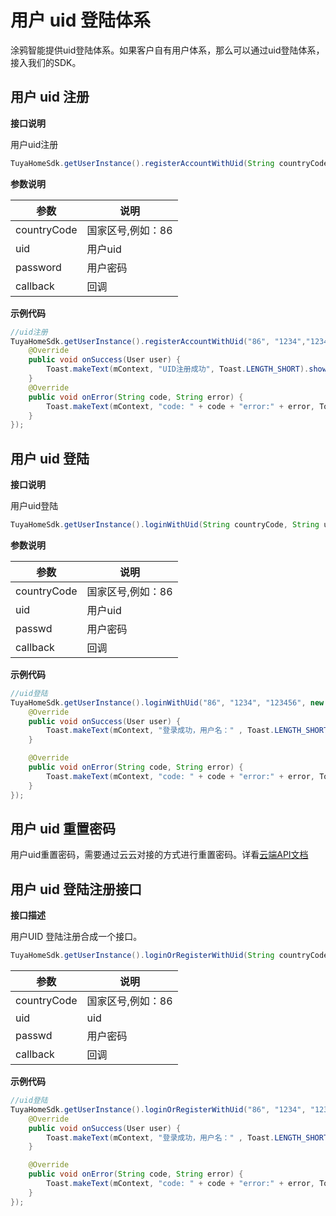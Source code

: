 # 用户 uid 登陆体系
涂鸦智能提供uid登陆体系。如果客户自有用户体系，那么可以通过uid登陆体系，接入我们的SDK。
## 用户 uid 注册

**接口说明**

用户uid注册

```java
TuyaHomeSdk.getUserInstance().registerAccountWithUid(String countryCode, String uid, String password, IRegisterCallback callback);
```
**参数说明**

| 参数        | 说明              |
| ----------- | ----------------- |
| countryCode | 国家区号,例如：86 |
| uid         | 用户uid           |
| password    | 用户密码          |
| callback    | 回调              |

**示例代码**

```java
//uid注册
TuyaHomeSdk.getUserInstance().registerAccountWithUid("86", "1234","123456", new IRegisterCallback() {
    @Override
    public void onSuccess(User user) {
        Toast.makeText(mContext, "UID注册成功", Toast.LENGTH_SHORT).show();
    }
    @Override
    public void onError(String code, String error) {
        Toast.makeText(mContext, "code: " + code + "error:" + error, Toast.LENGTH_SHORT).show();
    }
});
```
## 用户 uid 登陆
**接口说明**

用户uid登陆

```java
TuyaHomeSdk.getUserInstance().loginWithUid(String countryCode, String uid, String passwd, ILoginCallback callback);
```
**参数说明**

| 参数        | 说明              |
| ----------- | ----------------- |
| countryCode | 国家区号,例如：86 |
| uid         | 用户uid           |
| passwd      | 用户密码          |
| callback    | 回调              |

**示例代码**

```java
//uid登陆
TuyaHomeSdk.getUserInstance().loginWithUid("86", "1234", "123456", new ILoginCallback() {
    @Override
    public void onSuccess(User user) {
        Toast.makeText(mContext, "登录成功，用户名：" , Toast.LENGTH_SHORT).show();
    }

    @Override
    public void onError(String code, String error) {
        Toast.makeText(mContext, "code: " + code + "error:" + error, Toast.LENGTH_SHORT).show();
    }
});
```
## 用户 uid 重置密码
用户uid重置密码，需要通过云云对接的方式进行重置密码。详看[云端API文档](https://docs.tuya.com/cn/openapi/api/post_apps.schema.user_1.0.html)

## 用户 uid 登陆注册接口
**接口描述**

用户UID 登陆注册合成一个接口。

```java
TuyaHomeSdk.getUserInstance().loginOrRegisterWithUid(String countryCode, String uid, String passwd, ILoginCallback callback);
```
| 参数        | 说明              |
| ----------- | ----------------- |
| countryCode | 国家区号,例如：86 |
| uid         | uid               |
| passwd      | 用户密码          |
| callback    | 回调              |

**示例代码**

```java
//uid登陆
TuyaHomeSdk.getUserInstance().loginOrRegisterWithUid("86", "1234", "123456", new ILoginCallback() {
    @Override
    public void onSuccess(User user) {
        Toast.makeText(mContext, "登录成功，用户名：" , Toast.LENGTH_SHORT).show();
    }

    @Override
    public void onError(String code, String error) {
        Toast.makeText(mContext, "code: " + code + "error:" + error, Toast.LENGTH_SHORT).show();
    }
});
```

